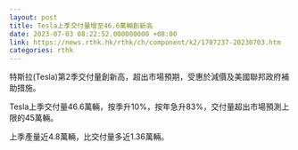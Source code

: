 ```yaml
---
layout: post
title: Tesla上季交付量增至46.6萬輛創新高
date: 2023-07-03 08:22:52.000000000 +08:00
link: https://news.rthk.hk/rthk/ch/component/k2/1707237-20230703.htm
categories: rthk
---
```


特斯拉(Tesla)第2季交付量創新高，超出市場預期，受惠於減價及美國聯邦政府補助措施。

Tesla上季交付量46.6萬輛，按季升10%，按年急升83%，交付量超出市場預測上限的45萬輛。

上季產量近4.8萬輛，比交付量多近1.36萬輛。
